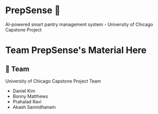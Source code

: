 # PrepSense 🥗  

AI-powered smart pantry management system - University of Chicago Capstone Project 

# Team PrepSense's Material Here

## 👥 Team

University of Chicago Capstone Project Team

- Daniel Kim
- Bonny Matthews
- Prahalad Ravi
- Akash Sannidhanam
